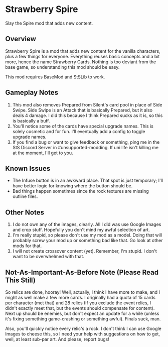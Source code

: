 # Strawberry Spire
Slay the Spire mod that adds new content.

## Overview
Strawberry Spire is a mod that adds new content for the vanilla characters, plus a few things for everyone. Everything reuses basic concepts and a bit more, hence the name Strawberry Cards. Nothing is too deviant from the base game, so understanding this mod should be easy.

This mod requires BaseMod and StSLib to work.

## Gameplay Notes
1. This mod also removes Prepared from Silent's card pool in place of Side Swipe. Side Swipe is an Attack that is basically Prepared, but it also deals 4 damage. I did this because I think Prepared sucks as it is, so this is basically a buff.
2. You'll notice some of the cards have special upgrade names. This is solely cosmetic and for fun. I'll eventually add a config to toggle upgrade names.
3. If you find a bug or want to give feedback or something, ping me in the StS Discord Server in #unsupported-modding. If uni life isn't killing me at the moment, I'll get to you.

## Known Issues
* The Infuse button is in an awkward place. That spot is just temporary; I'll have better logic for knowing where the button should be.
* Bad things happen sometimes since the rock textures are missing outline files.

## Other Notes
1. I do not own any of the images, clearly. All I did was use Google Images and crop stuff. Hopefully you don't mind my awful selection of art.
2. I'm really stupid, so please don't use my mod as a model. Doing that will probably screw your mod up or something bad like that. Go look at other mods for that.
3. I will not create crossover content (yet). Remember, I'm stupid. I don't want to be overwhelmed with that.

## Not-As-Important-As-Before Note (Please Read This Still)
So relics are done, hooray! Well, actually, I think I have more to make, and I might as well make a few more cards. I originally had a quota of 15 cards per character (met that) and 28 relics (If you exclude the event relics, I didn't exactly meet that, but the events should compensate for content). Next up should be enemies, but don't expect an update for a while (unless it's fixing something game-crashing or something awful). Finals suck, man.

Also, you'll quickly notice every relic's a rock. I don't think I can use Google Images to cheese this, so I need your help with suggestions on how to get, well, at least sub-par art. And please, report bugs!
